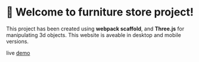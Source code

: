 # 🚀 Welcome to furniture store project!

This project has been created using **webpack scaffold**, and **Three.js** for manipulating 3d objects.
This website is aveable in desktop and mobile versions.

live [demo](https://emirvatric.github.io/furniture/)
